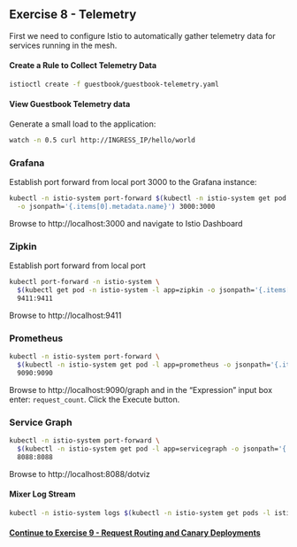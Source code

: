 ## Exercise 8 - Telemetry

First we need to configure Istio to automatically gather telemetry data for services running in the mesh.

#### Create a Rule to Collect Telemetry Data

```sh
istioctl create -f guestbook/guestbook-telemetry.yaml
```
#### View Guestbook Telemetry data

Generate a small load to the application:

```sh
watch -n 0.5 curl http://INGRESS_IP/hello/world
```

### Grafana
Establish port forward from local port 3000 to the Grafana instance:
```sh
kubectl -n istio-system port-forward $(kubectl -n istio-system get pod -l app=grafana \
  -o jsonpath='{.items[0].metadata.name}') 3000:3000
```

Browse to http://localhost:3000 and navigate to Istio Dashboard

### Zipkin
Establish port forward from local port
```sh
kubectl port-forward -n istio-system \
  $(kubectl get pod -n istio-system -l app=zipkin -o jsonpath='{.items[0].metadata.name}') \
  9411:9411
```

Browse to http://localhost:9411

### Prometheus
```sh
kubectl -n istio-system port-forward \
  $(kubectl -n istio-system get pod -l app=prometheus -o jsonpath='{.items[0].metadata.name}') \
  9090:9090
```

Browse to http://localhost:9090/graph and in the “Expression” input box enter: `request_count`. Click the Execute button.


### Service Graph
```sh
kubectl -n istio-system port-forward \
  $(kubectl -n istio-system get pod -l app=servicegraph -o jsonpath='{.items[0].metadata.name}') \
  8088:8088
```

Browse to http://localhost:8088/dotviz

#### Mixer Log Stream

```sh
kubectl -n istio-system logs $(kubectl -n istio-system get pods -l istio=mixer -o jsonpath='{.items[0].metadata.name}') mixer | grep \"instance\":\"newlog.logentry.istio-system\"
```

#### [Continue to Exercise 9 - Request Routing and Canary Deployments](../exercise-9/README.md)
